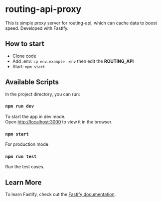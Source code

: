 # routing-api-proxy

This is simple proxy server for routing-api, which can cache data to boost speed.
Developed with Fastify.

## How to start

* Clone code
* Add .env: `cp env.example .env` then edit the **ROUTING_API**
* Start: `npm start`

## Available Scripts

In the project directory, you can run:

### `npm run dev`

To start the app in dev mode.\
Open [http://localhost:3000](http://localhost:3000) to view it in the browser.

### `npm start`

For production mode

### `npm run test`

Run the test cases.

## Learn More

To learn Fastify, check out the [Fastify documentation](https://www.fastify.io/docs/latest/).
